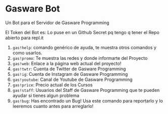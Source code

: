 # Gasware Bot
Un Bot para el Servidor de Gasware Programming

El Token del Bot es: Lo puse en un Github Secret pq tengo q tener el Repo abierto para repl.it

1. `gas!help`: comando genérico de ayuda, te muestra otros comandos y como usarlos.
2. `gas!promo`: Te muestra las redes y donde informarte del Proyecto
3. `gas!web`: Enlace a la página web actual del proyecto!
4. `gas!twtr`: Cuenta de Twitter de Gasware Programming
5. `gas!ig`: Cuenta de Instagram de Gasware Programming
6. `gas!youtube`: Canal de Youtube de Gasware Programming
7. `gas!price`: Precio actual de los Cursos
8. `gas!staff`: Usuarios del Staff de Gasware Programming que te pueden ayudar si tienes algun problema
9. `gas!bug`: Has encontrado un Bug! Usa este comando para reportarlo y lo leeremos cuanto antes para arreglarlo!